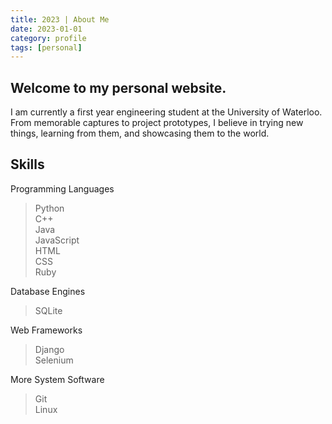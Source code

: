 ```yaml
---
title: 2023 | About Me
date: 2023-01-01
category: profile
tags: [personal]
---
```


## Welcome to my personal website.
I am currently a first year engineering student at the University of Waterloo. From memorable captures to project prototypes, I believe in trying new things, learning from them, and showcasing them to the world. 

## Skills
Programming Languages
> Python<br>
> C++<br>
> Java<br>
> JavaScript<br>
> HTML <br>
> CSS <br>
> Ruby<br>

Database Engines
> SQLite

Web Frameworks
> Django <br>
> Selenium <br>

More System Software
> Git<br>
> Linux<br>